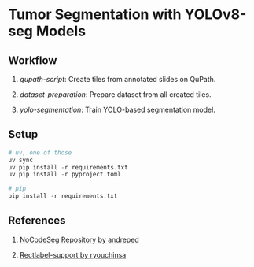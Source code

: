 # Tumor Segmentation with YOLOv8-seg Models

## Workflow

1. _qupath-script_: Create tiles from annotated slides on QuPath.

2. _dataset-preparation_: Prepare dataset from all created tiles. 

3. _yolo-segmentation_: Train YOLO-based segmentation model.

## Setup

```python
# uv, one of those
uv sync
uv pip install -r requirements.txt
uv pip install -r pyproject.toml

# pip
pip install -r requirements.txt
```

## References

1. [NoCodeSeg Repository by andreped](https://github.com/andreped/NoCodeSeg)

2. [Rectlabel-support by ryouchinsa](https://github.com/ryouchinsa/Rectlabel-support)